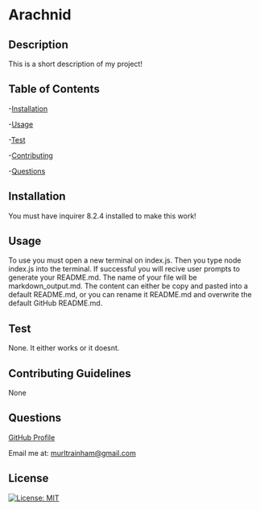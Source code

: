 
# Arachnid
## Description 
This is a short description of my project!
## Table of Contents
-[Installation](#installation)

-[Usage](#usage)

-[Test](#test)

-[Contributing](#contributing)

-[Questions](#questions)

## Installation
You must have inquirer 8.2.4 installed to make this work!
## Usage
To use you must open a new terminal on index.js. Then you type node index.js into the terminal. If successful you will recive user prompts to generate your README.md. The name of your file will be markdown_output.md. The content can either be copy and pasted into a default README.md, or you can rename it README.md and overwrite the default GitHub README.md.
## Test
None. It either works or it doesnt.
## Contributing Guidelines
None
## Questions
[GitHub Profile](https://github.com/murltrainham)

Email me at: murltrainham@gmail.com

## License
[![License: MIT](https://img.shields.io/badge/License-MIT-yellow.svg)](https://opensource.org/licenses/MIT)
